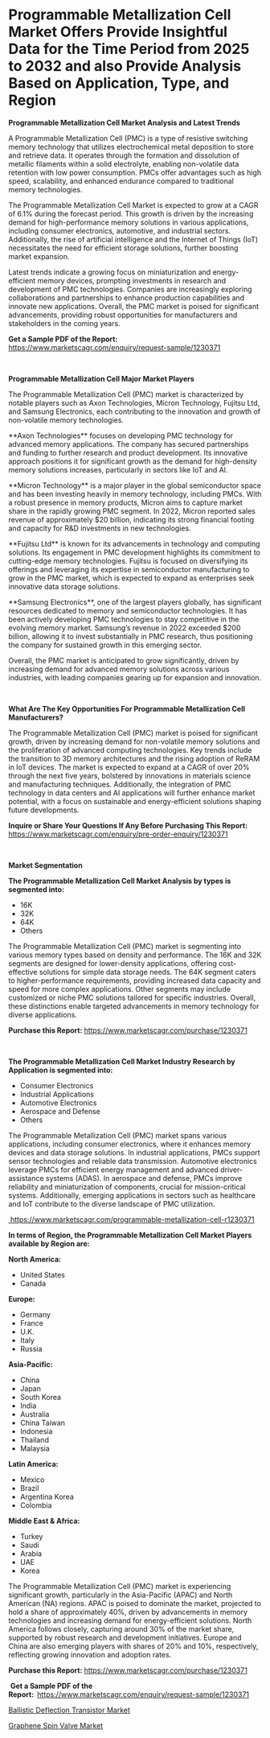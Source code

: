 <p><h1>Programmable Metallization Cell Market Offers Provide Insightful Data for the Time Period from 2025 to 2032 and also Provide Analysis Based on Application, Type, and Region</h1></p><p><strong>Programmable Metallization Cell Market Analysis and Latest Trends</strong></p>
<p><p>A Programmable Metallization Cell (PMC) is a type of resistive switching memory technology that utilizes electrochemical metal deposition to store and retrieve data. It operates through the formation and dissolution of metallic filaments within a solid electrolyte, enabling non-volatile data retention with low power consumption. PMCs offer advantages such as high speed, scalability, and enhanced endurance compared to traditional memory technologies. </p><p>The Programmable Metallization Cell Market is expected to grow at a CAGR of 6.1% during the forecast period. This growth is driven by the increasing demand for high-performance memory solutions in various applications, including consumer electronics, automotive, and industrial sectors. Additionally, the rise of artificial intelligence and the Internet of Things (IoT) necessitates the need for efficient storage solutions, further boosting market expansion. </p><p>Latest trends indicate a growing focus on miniaturization and energy-efficient memory devices, prompting investments in research and development of PMC technologies. Companies are increasingly exploring collaborations and partnerships to enhance production capabilities and innovate new applications. Overall, the PMC market is poised for significant advancements, providing robust opportunities for manufacturers and stakeholders in the coming years.</p></p>
<p><strong>Get a Sample PDF of the Report:&nbsp;</strong> <a href="https://www.marketscagr.com/enquiry/request-sample/1230371?utm_campaign=2031&utm_medium=2&utm_source=Github&utm_content=ia&utm_term=06042025&utm_id=programmable-metallization-cell">https://www.marketscagr.com/enquiry/request-sample/1230371</a></p>
<p>&nbsp;</p>
<p><strong>Programmable Metallization Cell Major Market Players</strong></p>
<p><p>The Programmable Metallization Cell (PMC) market is characterized by notable players such as Axon Technologies, Micron Technology, Fujitsu Ltd, and Samsung Electronics, each contributing to the innovation and growth of non-volatile memory technologies.</p><p>**Axon Technologies** focuses on developing PMC technology for advanced memory applications. The company has secured partnerships and funding to further research and product development. Its innovative approach positions it for significant growth as the demand for high-density memory solutions increases, particularly in sectors like IoT and AI.</p><p>**Micron Technology** is a major player in the global semiconductor space and has been investing heavily in memory technology, including PMCs. With a robust presence in memory products, Micron aims to capture market share in the rapidly growing PMC segment. In 2022, Micron reported sales revenue of approximately $20 billion, indicating its strong financial footing and capacity for R&D investments in new technologies.</p><p>**Fujitsu Ltd** is known for its advancements in technology and computing solutions. Its engagement in PMC development highlights its commitment to cutting-edge memory technologies. Fujitsu is focused on diversifying its offerings and leveraging its expertise in semiconductor manufacturing to grow in the PMC market, which is expected to expand as enterprises seek innovative data storage solutions.</p><p>**Samsung Electronics**, one of the largest players globally, has significant resources dedicated to memory and semiconductor technologies. It has been actively developing PMC technologies to stay competitive in the evolving memory market. Samsung’s revenue in 2022 exceeded $200 billion, allowing it to invest substantially in PMC research, thus positioning the company for sustained growth in this emerging sector.</p><p>Overall, the PMC market is anticipated to grow significantly, driven by increasing demand for advanced memory solutions across various industries, with leading companies gearing up for expansion and innovation.</p></p>
<p>&nbsp;</p>
<p><strong>What Are The Key Opportunities For Programmable Metallization Cell Manufacturers?</strong></p>
<p><p>The Programmable Metallization Cell (PMC) market is poised for significant growth, driven by increasing demand for non-volatile memory solutions and the proliferation of advanced computing technologies. Key trends include the transition to 3D memory architectures and the rising adoption of ReRAM in IoT devices. The market is expected to expand at a CAGR of over 20% through the next five years, bolstered by innovations in materials science and manufacturing techniques. Additionally, the integration of PMC technology in data centers and AI applications will further enhance market potential, with a focus on sustainable and energy-efficient solutions shaping future developments.</p></p>
<p><strong>Inquire or Share Your Questions If Any Before Purchasing This Report:</strong> <a href="https://www.marketscagr.com/enquiry/pre-order-enquiry/1230371?utm_campaign=2031&utm_medium=2&utm_source=Github&utm_content=ia&utm_term=06042025&utm_id=programmable-metallization-cell">https://www.marketscagr.com/enquiry/pre-order-enquiry/1230371</a></p>
<p>&nbsp;</p>
<p><strong>Market Segmentation</strong></p>
<p><strong>The Programmable Metallization Cell Market Analysis by types is segmented into:</strong></p>
<p><ul><li>16K</li><li>32K</li><li>64K</li><li>Others</li></ul></p>
<p><p>The Programmable Metallization Cell (PMC) market is segmenting into various memory types based on density and performance. The 16K and 32K segments are designed for lower-density applications, offering cost-effective solutions for simple data storage needs. The 64K segment caters to higher-performance requirements, providing increased data capacity and speed for more complex applications. Other segments may include customized or niche PMC solutions tailored for specific industries. Overall, these distinctions enable targeted advancements in memory technology for diverse applications.</p></p>
<p><strong>Purchase this Report:&nbsp;</strong><a href="https://www.marketscagr.com/purchase/1230371?utm_campaign=2031&utm_medium=2&utm_source=Github&utm_content=ia&utm_term=06042025&utm_id=programmable-metallization-cell">https://www.marketscagr.com/purchase/1230371</a></p>
<p>&nbsp;</p>
<p><strong>The Programmable Metallization Cell Market Industry Research by Application is segmented into:</strong></p>
<p><ul><li>Consumer Electronics</li><li>Industrial Applications</li><li>Automotive Electronics</li><li>Aerospace and Defense</li><li>Others</li></ul></p>
<p><p>The Programmable Metallization Cell (PMC) market spans various applications, including consumer electronics, where it enhances memory devices and data storage solutions. In industrial applications, PMCs support sensor technologies and reliable data transmission. Automotive electronics leverage PMCs for efficient energy management and advanced driver-assistance systems (ADAS). In aerospace and defense, PMCs improve reliability and miniaturization of components, crucial for mission-critical systems. Additionally, emerging applications in sectors such as healthcare and IoT contribute to the diverse landscape of PMC utilization.</p></p>
<p><a href="https://www.marketscagr.com/programmable-metallization-cell-r1230371?utm_campaign=2031&utm_medium=2&utm_source=Github&utm_content=ia&utm_term=06042025&utm_id=programmable-metallization-cell">&nbsp;https://www.marketscagr.com/programmable-metallization-cell-r1230371</a></p>
<p><strong>In terms of Region, the Programmable Metallization Cell Market Players available by Region are:</strong></p>
<p>
    <p> <strong> North America: </strong>
        <ul>
            <li>United States</li>
            <li>Canada</li>
        </ul>
        </p> 
    <p> <strong> Europe: </strong>
        <ul>
            <li>Germany</li>
            <li>France</li>
            <li>U.K.</li>
            <li>Italy</li>
            <li>Russia</li>
        </ul>
        </p> 
    <p> <strong> Asia-Pacific: </strong>
        <ul>
            <li>China</li>
            <li>Japan</li>
            <li>South Korea</li>
            <li>India</li>
            <li>Australia</li>
            <li>China Taiwan</li>
            <li>Indonesia</li>
            <li>Thailand</li>
            <li>Malaysia</li>
        </ul>
        </p> 
    <p> <strong> Latin America: </strong>
        <ul>
            <li>Mexico</li>
            <li>Brazil</li>
            <li>Argentina Korea</li>
            <li>Colombia</li>
        </ul>
        </p> 
    <p> <strong> Middle East & Africa: </strong>
        <ul>
            <li>Turkey</li>
            <li>Saudi</li>
            <li>Arabia</li>
            <li>UAE</li>
            <li>Korea</li>
        </ul>
    </p>
    </p>
<p><p>The Programmable Metallization Cell (PMC) market is experiencing significant growth, particularly in the Asia-Pacific (APAC) and North American (NA) regions. APAC is poised to dominate the market, projected to hold a share of approximately 40%, driven by advancements in memory technologies and increasing demand for energy-efficient solutions. North America follows closely, capturing around 30% of the market share, supported by robust research and development initiatives. Europe and China are also emerging players with shares of 20% and 10%, respectively, reflecting growing innovation and adoption rates.</p></p>
<p><strong>Purchase this Report: </strong><a href="https://www.marketscagr.com/purchase/1230371?utm_campaign=2031&utm_medium=2&utm_source=Github&utm_content=ia&utm_term=06042025&utm_id=programmable-metallization-cell">https://www.marketscagr.com/purchase/1230371</a></p>
<p>&nbsp;<strong>Get a Sample PDF of the Report:&nbsp;&nbsp;</strong><a href="https://www.marketscagr.com/enquiry/request-sample/1230371?utm_campaign=2031&utm_medium=2&utm_source=Github&utm_content=ia&utm_term=06042025&utm_id=programmable-metallization-cell">https://www.marketscagr.com/enquiry/request-sample/1230371</a></p>
<p><strong></strong></p>
<p><p><a href="https://github.com/PeterParrish5/Market-Research-Report-List-7/blob/main/ballistic-deflection-transistor-market.md?utm_campaign=2031&utm_medium=2&utm_source=Github&utm_content=ia&utm_term=06042025&utm_id=programmable-metallization-cell">Ballistic Deflection Transistor Market</a></p><p><a href="https://github.com/wileonie19657/Market-Research-Report-List-1/blob/main/graphene-spin-valve-market.md?utm_campaign=2031&utm_medium=2&utm_source=Github&utm_content=ia&utm_term=06042025&utm_id=programmable-metallization-cell">Graphene Spin Valve Market</a></p></p>